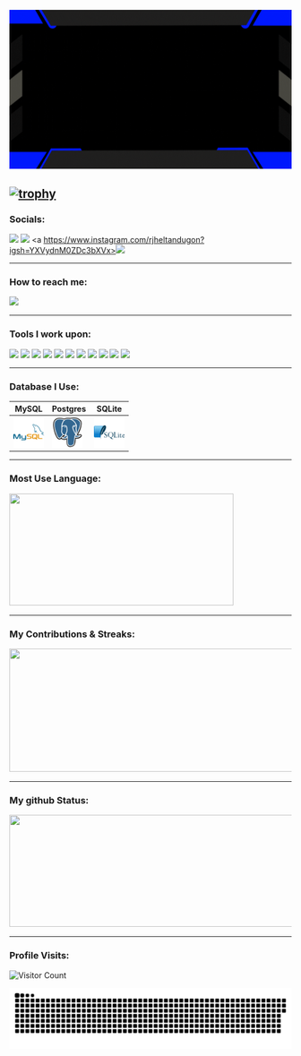  [![@ambo18](https://raw.githubusercontent.com/ambo18/ambo18/main/assets/rjhel2.gif)](https://web.facebook.com/rjheltandugon18)

 [![trophy](https://github-profile-trophy.vercel.app/?username=ambo18&title=Stars,Followers,Commits,Repositories,MultipleLang,PullRequest&theme=onedark)](https://github.com/ryo-ma/github-profile-trophy)
------------------------------------------- 
### Socials: 
<a href="https://www.linkedin.com/in/r-jhel-tandugon-66052928a/"><img src="https://img.shields.io/badge/Rjhel_Linkedin-%230077B5.svg?&style=for-the-badge&logo=linkedin&logoColor=white"></a> <a href="https://web.facebook.com/rjheltandugon18"><img src="https://img.shields.io/badge/Rjhel_Facebook-1877F2?style=for-the-badge&logo=facebook&logoColor=white"></a> <a https://www.instagram.com/rjheltandugon?igsh=YXVydnM0ZDc3bXVx><img src="https://img.shields.io/badge/Rjhel_Instagram-%23E4405F.svg?style=for-the-badge&logo=instagram&logoColor=white"></a>

-------------------------------------------
### How to reach me: 
<a href="mailto: rjheltandugon101801@gmail.com">
<img src="https://img.shields.io/badge/-rjheltandugon101801%40gmail.com-7B83EB?&style=for-the-badge&logo=Microsoft-outlook&logoColor=white" ></a> 

-------------------------------------------

### Tools I work upon:
<img src="https://img.shields.io/badge/html5-%23E34F26.svg?style=for-the-badge&logo=html5&logoColor=white">   <img src="https://img.shields.io/badge/css3%20-%2314354C.svg?&style=for-the-badge&logo=css3&logoColor=white">   <img src="https://img.shields.io/badge/javascript%20-%23323330.svg?&style=for-the-badge&logo=javascript&logoColor=%23F7DF1E">   <img src="https://img.shields.io/badge/Java-ED8B00?style=for-the-badge&logo=openjdk&logoColor=white">   <img src="https://img.shields.io/badge/PHP-777BB4?style=for-the-badge&logo=php&logoColor=white">   <img src="https://img.shields.io/badge/MySQL-00000F?style=for-the-badge&logo=mysql&logoColor=white">   <img src="https://img.shields.io/badge/Python-3776AB?style=for-the-badge&logo=python&logoColor=white">   <img src="https://img.shields.io/badge/Android_Studio-3DDC84?style=for-the-badge&logo=android-studio&logoColor=white">   <img src="http://img.shields.io/badge/-VS%20Code-000000?style=for-the-badge&logo=Visual-studio-code&logoColor=blue">  <img src="https://img.shields.io/badge/Canva-%2300C4CC.svg?style=for-the-badge&logo=Canva&logoColor=white">  <img src="https://img.shields.io/badge/git%20-%23F05032.svg?&style=for-the-badge&logo=git&logoColor=white"/>

-------------------------------------------

### Database I Use:

| MySQL | Postgres | SQLite |
|----------|----------|----------|
|<img src="https://github.com/devicons/devicon/blob/master/icons/mysql/mysql-original-wordmark.svg" title="MySQL" alt="MySQL" width="55" height="55"/>|<img src="https://github.com/devicons/devicon/blob/master/icons/postgresql/postgresql-original.svg" title="pg" alt="pg" width="55" height="55"/>|<img src="https://github.com/devicons/devicon/blob/master/icons/sqlite/sqlite-original-wordmark.svg" title="SQLite" alt="SQLite" width="55" height="55"/>|

------------------------------------------- 

### Most Use Language:
<img width="400" height="200" src="https://github-readme-stats.vercel.app/api/top-langs/?username=ambo18&size_weight=0.15&count_weight=0.5&layout=compact&theme=vision-friendly-dark">

------------------------------------------- 
  
### My Contributions & Streaks: 
<p align="center">
  <img width="800" height="220" src="https://streak-stats.demolab.com?user=ambo18&theme=highcontrast&hide_border=true&border_radius=5&card_width=800">
</p>

-------------------------------------------

### My github Status:
<img width="800" height="200" src="https://github-readme-stats.vercel.app/api?username=ambo18&show_icons=true&theme=vision-friendly-dark">

------------------------------------------- 

### Profile Visits:
![Visitor Count](https://profile-counter.glitch.me/{ambo18}/count.svg)

<p align="center">
 <img width="1000" src="assets/github-snake.svg" alt="snake"/>
</p>
